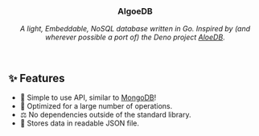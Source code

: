 <h3 align="center">AlgoeDB</h3>
<p align="center"><i>A light, Embeddable, NoSQL database written in Go. Inspired by (and wherever possible a port of) the Deno project <a href="https://github.com/Kirlovon/AloeDB">AloeDB</a></i>.</p>

<br>

## ✨ Features
* 🎉 Simple to use API, similar to [MongoDB](https://www.mongodb.com/)!
* 🚀 Optimized for a large number of operations.
* ⚖  No dependencies outside of the standard library.
* 📁 Stores data in readable JSON file.

<br>